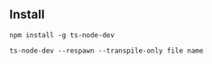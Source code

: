 ###

## Install

```
npm install -g ts-node-dev
```

```
ts-node-dev --respawn --transpile-only file name
```
